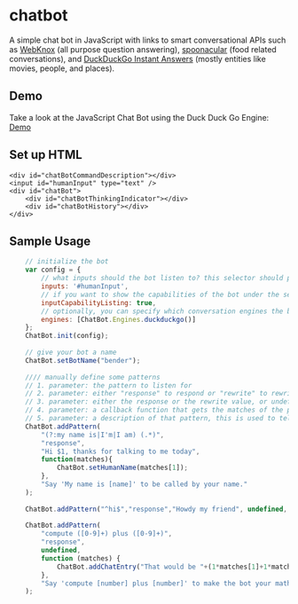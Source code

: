 # chatbot
A simple chat bot in JavaScript with links to smart conversational APIs such as [WebKnox](https://webknox.com/api) (all purpose question answering), [spoonacular](https://spoonacular.com/food-api) (food related conversations), and [DuckDuckGo Instant Answers](https://duckduckgo.com/api) (mostly entities like movies, people, and places).

## Demo

Take a look at the JavaScript Chat Bot using the Duck Duck Go Engine: [Demo](http://rawgit.com/ddsky/chatbot/master/demo/demo.html)

## Set up HTML
    <div id="chatBotCommandDescription"></div>
    <input id="humanInput" type="text" />
    <div id="chatBot">
        <div id="chatBotThinkingIndicator"></div>
        <div id="chatBotHistory"></div>
    </div>

## Sample Usage
```javascript
    // initialize the bot
    var config = {
        // what inputs should the bot listen to? this selector should point to at least one input field
        inputs: '#humanInput',
        // if you want to show the capabilities of the bot under the search input
        inputCapabilityListing: true,
        // optionally, you can specify which conversation engines the bot should use, e.g. webknox, spoonacular, or duckduckgo
        engines: [ChatBot.Engines.duckduckgo()]
    };
    ChatBot.init(config);
        
    // give your bot a name
    ChatBot.setBotName("bender");
        
    //// manually define some patterns
    // 1. parameter: the pattern to listen for
    // 2. parameter: either "response" to respond or "rewrite" to rewrite the request
    // 3. parameter: either the response or the rewrite value, or undefined if nothing should happen
    // 4. parameter: a callback function that gets the matches of the pattern
    // 5. parameter: a description of that pattern, this is used to tell the user what he can say. Use quotes '' to mark phrases and [] to mark placeholders
    ChatBot.addPattern(
        "(?:my name is|I'm|I am) (.*)",
        "response",
        "Hi $1, thanks for talking to me today", 
        function(matches){
            ChatBot.setHumanName(matches[1]);
        },
        "Say 'My name is [name]' to be called by your name."
    );        
    
    ChatBot.addPattern("^hi$","response","Howdy my friend", undefined, "Say 'Hi' to be greeted.");
    
    ChatBot.addPattern(
        "compute ([0-9]+) plus ([0-9]+)", 
        "response", 
        undefined, 
        function (matches) {
            ChatBot.addChatEntry("That would be "+(1*matches[1]+1*matches[2])+".","bot");
        },
        "Say 'compute [number] plus [number]' to make the bot your math monkey"
    );
```
    
    

    
   
